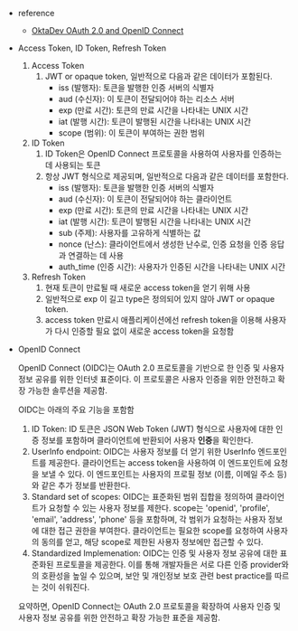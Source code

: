 - reference
    - [OktaDev OAuth 2.0 and OpenID Connect](https://www.youtube.com/watch?v=996OiexHze0&ab_channel=OktaDev)


- Access Token, ID Token, Refresh Token
    1. Access Token
        1. JWT or opaque token, 일반적으로 다음과 같은 데이터가 포함된다.
            - iss (발행자): 토큰을 발행한 인증 서버의 식별자
            - aud (수신자): 이 토큰이 전달되어야 하는 리소스 서버
            - exp (만료 시간): 토큰의 만료 시간을 나타내는 UNIX 시간
            - iat (발행 시간): 토큰이 발행된 시간을 나타내는 UNIX 시간
            - scope (범위): 이 토큰이 부여하는 권한 범위
    2. ID Token
        1. ID Token은 OpenID Connect 프로토콜을 사용하여 사용자를 인증하는 데 사용되는 토큰
        2. 항상 JWT 형식으로 제공되며, 일반적으로 다음과 같은 데이터를 포함한다.
            - iss (발행자): 토큰을 발행한 인증 서버의 식별자
            - aud (수신자): 이 토큰이 전달되어야 하는 클라이언트
            - exp (만료 시간): 토큰의 만료 시간을 나타내는 UNIX 시간
            - iat (발행 시간): 토큰이 발행된 시간을 나타내는 UNIX 시간
            - sub (주제): 사용자를 고유하게 식별하는 값
            - nonce (난스): 클라이언트에서 생성한 난수로, 인증 요청을 인증 응답과 연결하는 데 사용
            - auth_time (인증 시간): 사용자가 인증된 시간을 나타내는 UNIX 시간
    3. Refresh Token
        1. 현재 토큰이 만료될 때 새로운 access token을 얻기 위해 사용
        2. 일반적으로 exp 이 길고 type은 정의되어 있지 않아 JWT or opaque token. 
        3. access token 만료시 애플리케이션에선 refresh token을 이용해 사용자가 다시 인증할 필요 없이 새로운 access token을 요청함
- OpenID Connect
    
    OpenID Connect (OIDC)는 OAuth 2.0 프로토콜을 기반으로 한 인증 및 사용자 정보 공유를 위한 인터넷 표준이다. 이 프로토콜은 사용자 인증을 위한 안전하고 확장 가능한 솔루션을 제공함. 
    
    OIDC는 아래의 주요 기능을 포함함
    
    1. ID Token: ID 토큰은 JSON Web Token (JWT) 형식으로 사용자에 대한 인증 정보를 포함하며 클라이언트에 반환되어 사용자 **인증**을 확인한다. 
    2. UserInfo endpoint: OIDC는 사용자 정보를 더 얻기 위한 UserInfo 엔드포인트를 제공한다. 클라이언트는 access token을 사용하여 이 엔드포인트에 요청을 보낼 수 있다. 이 엔드포인트는 사용자의 프로필 정보 (이름, 이메일 주소 등)와 같은 추가 정보를 반환한다.
    3. Standard set of scopes: OIDC는 표준화된 범위 집합을 정의하여 클라이언트가 요청할 수 있는 사용자 정보를 제한다. scope는 'openid', 'profile', 'email', 'address', 'phone' 등을 포함하며, 각 범위가 요청하는 사용자 정보에 대한 접근 권한을 부여한다. 클라이언트는 필요한 scope를 요청하여 사용자의 동의를 얻고, 해당 scope로 제한된 사용자 정보에만 접근할 수 있다.
    4. Standardized Implemenation: OIDC는 인증 및 사용자 정보 공유에 대한 표준화된 프로토콜을 제공한다. 이를 통해 개발자들은 서로 다른 인증 provider와의 호환성을 높일 수 있으며, 보안 및 개인정보 보호 관련 best practice를 따르는 것이 쉬워진다.
    
    요약하면, OpenID Connect는 OAuth 2.0 프로토콜을 확장하여 사용자 인증 및 사용자 정보 공유를 위한 안전하고 확장 가능한 표준을 제공함.